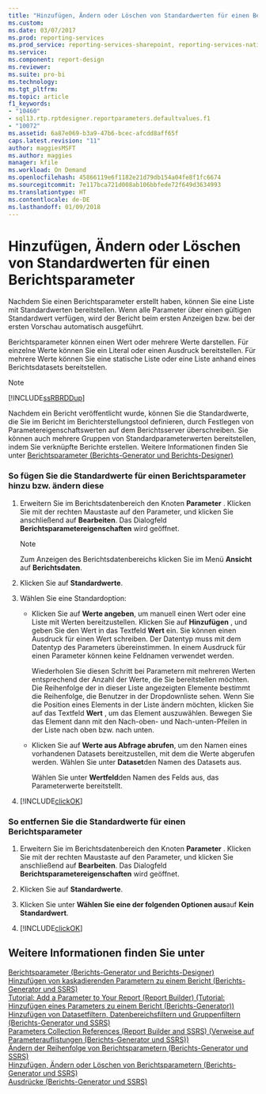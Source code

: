 ```yaml
---
title: "Hinzufügen, Ändern oder Löschen von Standardwerten für einen Berichtsparameter | Microsoft-Dokumentation"
ms.custom: 
ms.date: 03/07/2017
ms.prod: reporting-services
ms.prod_service: reporting-services-sharepoint, reporting-services-native
ms.service: 
ms.component: report-design
ms.reviewer: 
ms.suite: pro-bi
ms.technology: 
ms.tgt_pltfrm: 
ms.topic: article
f1_keywords:
- "10460"
- sql13.rtp.rptdesigner.reportparameters.defaultvalues.f1
- "10072"
ms.assetid: 6a87e069-b3a9-47b6-bcec-afcdd8aff65f
caps.latest.revision: "11"
author: maggiesMSFT
ms.author: maggies
manager: kfile
ms.workload: On Demand
ms.openlocfilehash: 45866119e6f1182e21d79db154a04fe8f1fc6674
ms.sourcegitcommit: 7e117bca721d008ab106bbfede72f649d3634993
ms.translationtype: HT
ms.contentlocale: de-DE
ms.lasthandoff: 01/09/2018
---
```

# <a name="add-change-or-delete-default-values-for-a-report-parameter"></a>Hinzufügen, Ändern oder Löschen von Standardwerten für einen Berichtsparameter
  Nachdem Sie einen Berichtsparameter erstellt haben, können Sie eine Liste mit Standardwerten bereitstellen. Wenn alle Parameter über einen gültigen Standardwert verfügen, wird der Bericht beim ersten Anzeigen bzw. bei der ersten Vorschau automatisch ausgeführt.  
  
 Berichtsparameter können einen Wert oder mehrere Werte darstellen. Für einzelne Werte können Sie ein Literal oder einen Ausdruck bereitstellen. Für mehrere Werte können Sie eine statische Liste oder eine Liste anhand eines Berichtsdatasets bereitstellen.  
  
> [!NOTE]  
>  [!INCLUDE[ssRBRDDup](../../includes/ssrbrddup-md.md)]  
  
 Nachdem ein Bericht veröffentlicht wurde, können Sie die Standardwerte, die Sie im Bericht im Berichterstellungstool definieren, durch Festlegen von Parametereigenschaftswerten auf dem Berichtsserver überschreiben. Sie können auch mehrere Gruppen von Standardparameterwerten bereitstellen, indem Sie verknüpfte Berichte erstellen. Weitere Informationen finden Sie unter  [Berichtsparameter &#40;Berichts-Generator und Berichts-Designer&#41;](../../reporting-services/report-design/report-parameters-report-builder-and-report-designer.md)  
  
### <a name="to-add-or-change-the-default-values-for-a-report-parameter"></a>So fügen Sie die Standardwerte für einen Berichtsparameter hinzu bzw. ändern diese  
  
1.  Erweitern Sie im Berichtsdatenbereich den Knoten **Parameter** . Klicken Sie mit der rechten Maustaste auf den Parameter, und klicken Sie anschließend auf **Bearbeiten**. Das Dialogfeld **Berichtsparametereigenschaften** wird geöffnet.  
  
    > [!NOTE]  
    >  Zum Anzeigen des Berichtsdatenbereichs klicken Sie im Menü **Ansicht** auf **Berichtsdaten**.  
  
2.  Klicken Sie auf **Standardwerte**.  
  
3.  Wählen Sie eine Standardoption:  
  
    -   Klicken Sie auf **Werte angeben**, um manuell einen Wert oder eine Liste mit Werten bereitzustellen. Klicken Sie auf **Hinzufügen** , und geben Sie den Wert in das Textfeld **Wert** ein. Sie können einen Ausdruck für einen Wert schreiben. Der Datentyp muss mit dem Datentyp des Parameters übereinstimmen. In einem Ausdruck für einen Parameter können keine Feldnamen verwendet werden.  
  
         Wiederholen Sie diesen Schritt bei Parametern mit mehreren Werten entsprechend der Anzahl der Werte, die Sie bereitstellen möchten. Die Reihenfolge der in dieser Liste angezeigten Elemente bestimmt die Reihenfolge, die Benutzer in der Dropdownliste sehen. Wenn Sie die Position eines Elements in der Liste ändern möchten, klicken Sie auf das Textfeld **Wert** , um das Element auszuwählen. Bewegen Sie das Element dann mit den Nach-oben- und Nach-unten-Pfeilen in der Liste nach oben bzw. nach unten.  
  
    -   Klicken Sie auf **Werte aus Abfrage abrufen**, um den Namen eines vorhandenen Datasets bereitzustellen, mit dem die Werte abgerufen werden. Wählen Sie unter **Dataset**den Namen des Datasets aus.  
  
         Wählen Sie unter **Wertfeld**den Namen des Felds aus, das Parameterwerte bereitstellt.  
  
4.  [!INCLUDE[clickOK](../../includes/clickok-md.md)]  
  
### <a name="to-remove-the-default-values-for-a-report-parameter"></a>So entfernen Sie die Standardwerte für einen Berichtsparameter  
  
1.  Erweitern Sie im Berichtsdatenbereich den Knoten **Parameter** . Klicken Sie mit der rechten Maustaste auf den Parameter, und klicken Sie anschließend auf **Bearbeiten**. Das Dialogfeld **Berichtsparametereigenschaften** wird geöffnet.  
  
2.  Klicken Sie auf **Standardwerte**.  
  
3.  Klicken Sie unter **Wählen Sie eine der folgenden Optionen aus**auf **Kein Standardwert**.  
  
4.  [!INCLUDE[clickOK](../../includes/clickok-md.md)]  
  
## <a name="see-also"></a>Weitere Informationen finden Sie unter  
 [Berichtsparameter &#40;Berichts-Generator und Berichts-Designer&#41;](../../reporting-services/report-design/report-parameters-report-builder-and-report-designer.md)   
 [Hinzufügen von kaskadierenden Parametern zu einem Bericht &#40;Berichts-Generator und SSRS&#41;](../../reporting-services/report-design/add-cascading-parameters-to-a-report-report-builder-and-ssrs.md)   
 [Tutorial: Add a Parameter to Your Report (Report Builder) (Tutorial: Hinzufügen eines Parameters zu einem Bericht (Berichts-Generator))](../../reporting-services/tutorial-add-a-parameter-to-your-report-report-builder.md)   
 [Hinzufügen von Datasetfiltern, Datenbereichsfiltern und Gruppenfiltern &#40;Berichts-Generator und SSRS&#41;](../../reporting-services/report-design/add-dataset-filters-data-region-filters-and-group-filters.md)   
 [Parameters Collection References (Report Builder and SSRS) (Verweise auf Parameterauflistungen (Berichts-Generator und SSRS))](../../reporting-services/report-design/built-in-collections-parameters-collection-references-report-builder.md)   
 [Ändern der Reihenfolge von Berichtsparametern &#40;Berichts-Generator und SSRS&#41;](../../reporting-services/report-design/change-the-order-of-a-report-parameter-report-builder-and-ssrs.md)   
 [Hinzufügen, Ändern oder Löschen von Berichtsparametern &#40;Berichts-Generator und SSRS&#41;](../../reporting-services/report-design/add-change-or-delete-a-report-parameter-report-builder-and-ssrs.md)   
 [Ausdrücke &#40;Berichts-Generator und SSRS&#41;](../../reporting-services/report-design/expressions-report-builder-and-ssrs.md)  
  
  
